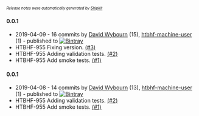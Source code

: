 <sup><sup>*Release notes were automatically generated by [Shipkit](http://shipkit.org/)*</sup></sup>

#### 0.0.1
 - 2019-04-09 - 16 commits by [David Wybourn](https://github.com/dwybourn) (15), [htbhf-machine-user](https://github.com/htbhf-machine-user) (1) - published to [![Bintray](https://img.shields.io/badge/Bintray-0.0.1-green.svg)](https://bintray.com/departmentofhealth-htbhf/maven/htbhf-card-services-api/0.0.1)
 - HTBHF-955 Fixing version. [(#3)](https://github.com/DepartmentOfHealth-htbhf/htbhf-card-services-api/pull/3)
 - HTBHF-955 Adding validation tests. [(#2)](https://github.com/DepartmentOfHealth-htbhf/htbhf-card-services-api/pull/2)
 - HTBHF-955 Add smoke tests. [(#1)](https://github.com/DepartmentOfHealth-htbhf/htbhf-card-services-api/pull/1)

#### 0.0.1
 - 2019-04-08 - 14 commits by [David Wybourn](https://github.com/dwybourn) (13), [htbhf-machine-user](https://github.com/htbhf-machine-user) (1) - published to [![Bintray](https://img.shields.io/badge/Bintray-0.0.1-green.svg)](https://bintray.com/departmentofhealth-htbhf/maven/htbhf-card-services-api/0.0.1)
 - HTBHF-955 Adding validation tests. [(#2)](https://github.com/DepartmentOfHealth-htbhf/htbhf-card-services-api/pull/2)
 - HTBHF-955 Add smoke tests. [(#1)](https://github.com/DepartmentOfHealth-htbhf/htbhf-card-services-api/pull/1)

